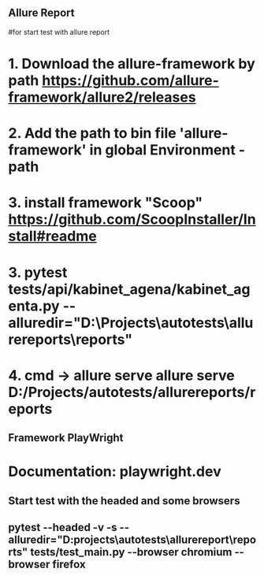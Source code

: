 ## Allure Report
#for start test with allure report
# 1. Download the allure-framework by path https://github.com/allure-framework/allure2/releases
# 2. Add the path to bin file 'allure-framework' in global Environment - path
# 3. install framework "Scoop" https://github.com/ScoopInstaller/Install#readme
# 3. pytest tests/api/kabinet_agena/kabinet_agenta.py  --alluredir="D:\Projects\autotests\allurereports\reports"
# 4. cmd -> allure serve allure serve D:/Projects/autotests/allurereports/reports

## Framework PlayWright
# Documentation: playwright.dev

## Start test with the headed and some browsers
## pytest --headed -v -s --alluredir="D:projects\autotests\allurereport\reports" tests/test_main.py --browser chromium --browser firefox
